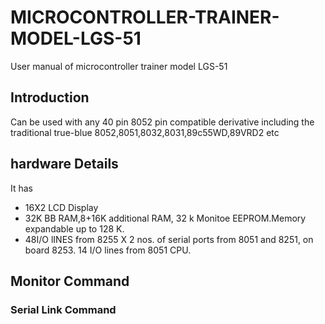 # MICROCONTROLLER-TRAINER-MODEL-LGS-51
User manual of microcontroller trainer model LGS-51
## Introduction
Can be used with any 40 pin 8052 pin compatible derivative including the traditional true-blue 8052,8051,8032,8031,89c55WD,89VRD2 etc
## hardware Details
It has
* 16X2 LCD Display
* 32K BB RAM,8+16K additional RAM, 32 k Monitoe EEPROM.Memory expandable up to 128 K.
* 48I/O lINES from 8255 X 2 nos. of serial ports from 8051 and 8251, on board 8253. 14 I/O lines from 8051 CPU.

## Monitor Command
### Serial Link Command
